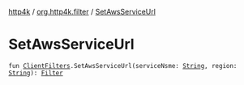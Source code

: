 [http4k](../index.md) / [org.http4k.filter](index.md) / [SetAwsServiceUrl](./-set-aws-service-url.md)

# SetAwsServiceUrl

`fun `[`ClientFilters`](-client-filters/index.md)`.SetAwsServiceUrl(serviceNsme: `[`String`](https://kotlinlang.org/api/latest/jvm/stdlib/kotlin/-string/index.html)`, region: `[`String`](https://kotlinlang.org/api/latest/jvm/stdlib/kotlin/-string/index.html)`): `[`Filter`](../org.http4k.core/-filter.md)